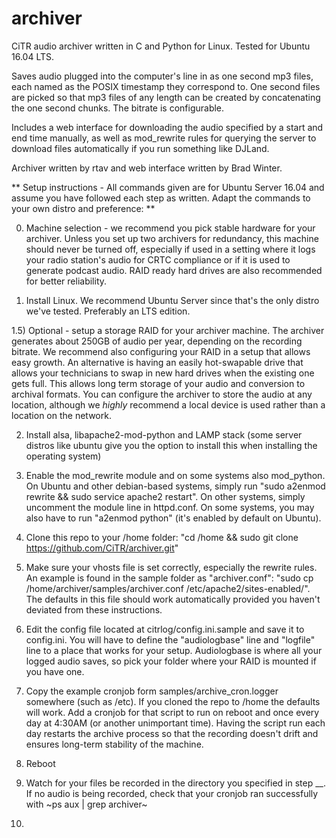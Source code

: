 archiver
========

CiTR audio archiver written in C and Python for Linux. Tested for Ubuntu 16.04 LTS.

Saves audio plugged into the computer's line in as one second mp3 files, each named as the POSIX timestamp they correspond to. One second files are picked so that mp3 files of any length can be created by concatenating the one second chunks. The bitrate is configurable.

Includes a web interface for downloading the audio specified by a start and end time manually, as well as mod_rewrite rules for querying the server to download files automatically if you run something like DJLand.

Archiver written by rtav and web interface written by Brad Winter.

** Setup instructions - All commands given are for Ubuntu Server 16.04 and assume you have followed each step as written. Adapt the commands to your own distro and preference: **

0) Machine selection - we recommend you pick stable hardware for your archiver. Unless you set up two archivers for redundancy, this machine should never be turned off, especially if used in a setting where it logs your radio station's audio for CRTC compliance or if it is used to generate podcast audio. RAID ready hard drives are also recommended for better reliability.

1) Install Linux. We recommend Ubuntu Server since that's the only distro we've tested. Preferably an LTS edition.

1.5) Optional - setup a storage RAID for your archiver machine. The archiver generates about 250GB of audio per year, depending on the recording bitrate. We recommend also configuring your RAID in a setup that allows easy growth. An alternative is having an easily hot-swapable drive that allows your technicians to swap in new hard drives when the existing one gets full. This allows long term storage of your audio and conversion to archival formats. You can configure the archiver to store the audio at any location, although we *highly* recommend a local device is used rather than a location on the network.

2) Install alsa, libapache2-mod-python and LAMP stack (some server distros like ubuntu give you the option to install this when installing the operating system)

3) Enable the mod_rewrite module and on some systems also mod_python. On Ubuntu and other debian-based systems, simply run "sudo a2enmod rewrite && sudo service apache2 restart". On other systems, simply uncomment the module line in httpd.conf. On some systems, you may also have to run "a2enmod python" (it's enabled by default on Ubuntu).

4) Clone this repo to your /home folder: "cd /home && sudo git clone https://github.com/CiTR/archiver.git"

5) Make sure your vhosts file is set correctly, especially the rewrite rules. An example is found in the sample folder as "archiver.conf": "sudo cp /home/archiver/samples/archiver.conf /etc/apache2/sites-enabled/". The defaults in this file should work automatically provided you haven't deviated from these instructions.

6) Edit the config file located at citrlog/config.ini.sample and save it to config.ini. You will have to define the "audiologbase" line and "logfile" line to a place that works for your setup. Audiologbase is where all your logged audio saves, so pick your folder where your RAID is mounted if you have one.

7) Copy the example cronjob form samples/archive_cron.logger somewhere (such as /etc). If you cloned the repo to /home the defaults will work. Add a cronjob for that script to run on reboot and once every day at 4:30AM (or another unimportant time). Having the script run each day restarts the archive process so that the recording doesn't drift and ensures long-term stability of the machine.

8) Reboot

9) Watch for your files be recorded in the directory you specified in step __. If no audio is being recorded, check that your cronjob ran successfully with ~ps aux | grep archiver~

10)
